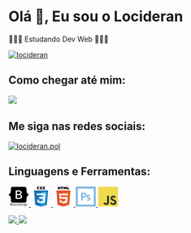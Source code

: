 <title>Meu GitHub</title>
<link rel="stylesheet" href="style.css"> 
<h1>Olá 👋, Eu sou o Locideran</h1>
<p>🧑🏻‍🎓 Estudando Dev Web 🧑🏻‍🎓</p>

<p> <a href="https://github.com/ryo-ma/github-profile-trophy"><img src="https://github-profile-trophy.vercel.app/?username=locideran&theme=dracula" alt="locideran"/></a> </p>


<h2>Como chegar até mim:</h2>

 
<a href="mailto: gabriel-masc@hotmail.com"   target="_blank"><img src="https://img.shields.io/badge/Gmail-D14836?style=for-the-badge&logo=gmail&logoColor=white" /></a>

<h2>Me siga nas redes sociais:</h2>
<p>
<a href="https://instagram.com/locideran.pol" target="blank"><img src="https://raw.githubusercontent.com/rahuldkjain/github-profile-readme-generator/master/src/images/icons/Social/instagram.svg" alt="locideran.pol" height="30" width="40" /></a>
</p> 

<h2>Linguagens e Ferramentas:</h2>
<p>  <a href="https://getbootstrap.com" target="_blank" rel="noreferrer"> <img src="https://raw.githubusercontent.com/devicons/devicon/master/icons/bootstrap/bootstrap-plain-wordmark.svg" alt="bootstrap" width="40" height="40"/> </a> <a href="https://www.w3schools.com/css/" target="_blank" rel="noreferrer"> <img src="https://raw.githubusercontent.com/devicons/devicon/master/icons/css3/css3-original-wordmark.svg" alt="css3" width="40" height="40"/> </a> <a href="https://www.w3.org/html/" target="_blank" rel="noreferrer"> <img src="https://raw.githubusercontent.com/devicons/devicon/master/icons/html5/html5-original-wordmark.svg" alt="html5" width="40" height="40"/> </a><a href="https://www.photoshop.com/en" target="_blank" rel="noreferrer"> <img src="https://raw.githubusercontent.com/devicons/devicon/master/icons/photoshop/photoshop-line.svg" alt="photoshop" width="40" height="40"/> </a><a href="https://developer.mozilla.org/en-US/docs/Web/JavaScript" target="_blank" rel="noreferrer"> <img src="https://raw.githubusercontent.com/devicons/devicon/master/icons/javascript/javascript-original.svg" alt="javascript" width="40" height="40"/>
 
<p>
<img height="180em" src="https://github-readme-stats.vercel.app/api?username=locideran&show_icons=true&theme=tokyonight&include_all_commits=true&count_private=true"/>
<img height="180em" src="https://github-readme-stats.vercel.app/api/top-langs/?username=locideran&layout=compact&langs_count=6&theme=tokyonight"/>
</p>


